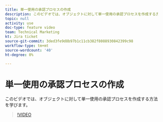 ```yaml
---
title: 単一使用の承認プロセスの作成
description: このビデオでは、オブジェクトに対して単一使用の承認プロセスを作成する方法を説明します。
topic: null
activity: use
doc-type: feature video
team: Technical Marketing
kt: Jira ticket
source-git-commit: 3ded3fe9d8b97b1c11cb382f8088930842399c98
workflow-type: tm+mt
source-wordcount: '40'
ht-degree: 0%

---
```


# 単一使用の承認プロセスの作成

このビデオでは、オブジェクトに対して単一使用の承認プロセスを作成する方法を学びます。

>[!VIDEO](https://video.tv.adobe.com/v/335225/?quality=12)
